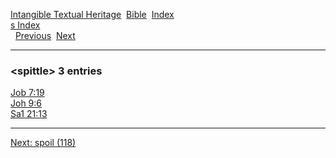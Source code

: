 [Intangible Textual Heritage](../../index)  [Bible](../index) 
[Index](index)   
[s Index](_s_)  
  [Previous](c10799)  [Next](c10801) 

------------------------------------------------------------------------

### &lt;spittle&gt; 3 entries

[Job 7:19](../kjv/job007.htm#019)  
[Joh 9:6](../kjv/joh009.htm#006)  
[Sa1 21:13](../kjv/sa1021.htm#013)  

------------------------------------------------------------------------

[Next: spoil (118)](c10801)
